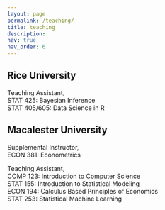 ```yaml
---
layout: page
permalink: /teaching/
title: teaching
description: 
nav: true
nav_order: 6
---
```


## Rice University
Teaching Assistant,  
STAT 425: Bayesian Inference  
STAT 405/605: Data Science in R  

## Macalester University
Supplemental Instructor,  
ECON 381: Econometrics  

Teaching Assistant,  
COMP 123: Introduction to Computer Science  
STAT 155: Introduction to Statistical Modeling  
ECON 194: Calculus Based Principles of Economics  
STAT 253: Statistical Machine Learning  